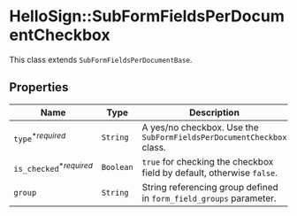 # HelloSign::SubFormFieldsPerDocumentCheckbox

This class extends `SubFormFieldsPerDocumentBase`.

## Properties

| Name | Type | Description | Notes |
| ---- | ---- | ----------- | ----- |
| `type`<sup>*_required_</sup> | ```String``` |  A yes/no checkbox. Use the `SubFormFieldsPerDocumentCheckbox` class.  |  [default to 'checkbox'] |
| `is_checked`<sup>*_required_</sup> | ```Boolean``` |  `true` for checking the checkbox field by default, otherwise `false`.  |  |
| `group` | ```String``` |  String referencing group defined in `form_field_groups` parameter.  |  |

